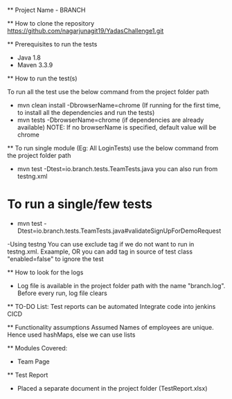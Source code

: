 ** Project Name - BRANCH

** How to clone the repository
https://github.com/nagarjunagit19/YadasChallenge1.git

** Prerequisites to run the tests
 - Java 1.8
 - Maven 3.3.9

** How to run the test(s)

 To run all the test use the below command from the project folder path
 - mvn clean install -DbrowserName=chrome (If running for the first time, to install all the dependencies and run the tests)
 - mvn tests -DbrowserName=chrome (if dependencies are already available)
 NOTE: If no browserName is specified, default value will be chrome
 
** To run single module (Eg: All LoginTests) use the below command from the project folder path
 - mvn test -Dtest=io.branch.tests.TeamTests.java
you can also run from testng.xml 
 
 # To run a single/few tests
 - mvn test -Dtest=io.branch.tests.TeamTests.java#validateSignUpForDemoRequest

-Using testng
You can use exclude tag if we do not want to run in testng.xml. Exaample,  <exclude name="testMethodName" />
OR you can add tag in source of test class "enabled=false" to ignore the test
 
** How to look for the logs
 - Log file is available in the project folder path with the name "branch.log". Before every run, log file clears

** TO-DO List:
   Test reports can be automated
   Integrate code into jenkins CICD

** Functionality assumptions
 Assumed Names of employees are unique. Hence used hashMaps, else we can use lists

** Modules Covered:
 - Team Page

** Test Report
 - Placed a separate document in the project folder (TestReport.xlsx)

